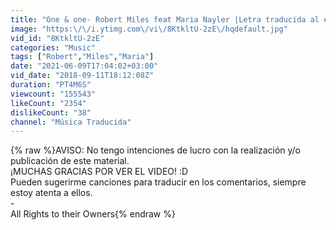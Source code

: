 ```yaml
---
title: "One & one- Robert Miles feat Maria Nayler |Letra traducida al español|"
image: "https:\/\/i.ytimg.com\/vi\/8KtkltU-2zE\/hqdefault.jpg"
vid_id: "8KtkltU-2zE"
categories: "Music"
tags: ["Robert","Miles","Maria"]
date: "2021-06-09T17:04:02+03:00"
vid_date: "2018-09-11T18:12:08Z"
duration: "PT4M6S"
viewcount: "155543"
likeCount: "2354"
dislikeCount: "38"
channel: "Música Traducida"
---
```

{% raw %}AVISO: No tengo intenciones de lucro con la realización y/o publicación de este material. <br />¡MUCHAS GRACIAS POR VER EL VIDEO! :D<br />Pueden sugerirme canciones para traducir en los comentarios, siempre estoy atenta a ellos.<br />-<br />All Rights to their Owners{% endraw %}
